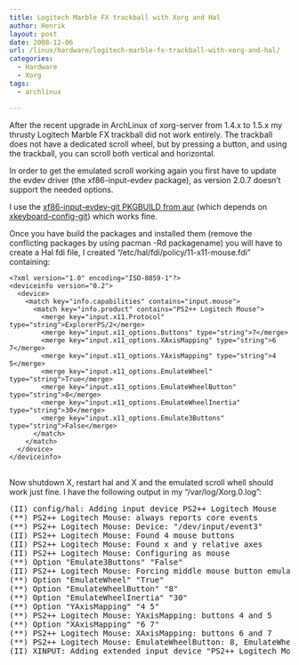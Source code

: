 ```yaml
---
title: Logitech Marble FX trackball with Xorg and Hal
author: Henrik
layout: post
date: 2008-12-06
url: /linux/hardware/logitech-marble-fx-trackball-with-xorg-and-hal/
categories:
  - Hardware
  - Xorg
tags:
  - archlinux

---
```

After the recent upgrade in ArchLinux of xorg-server from 1.4.x to 1.5.x my thrusty Logitech Marble FX trackball did not work entirely. The trackball does not have a dedicated scroll wheel, but by pressing a button, and using the trackball, you can scroll both vertical and horizontal.
<!--more-->

In order to get the emulated scroll working again you first have to update the evdev driver (the xf86-input-evdev package), as version 2.0.7 doesn&#8217;t support the needed options.

I use the [xf86-input-evdev-git PKGBUILD from aur][1] (which depends on [xkeyboard-config-git][2]) which works fine.

Once you have build the packages and installed them (remove the conflicting packages by using pacman -Rd packagename) you will have to create a Hal fdi file, I created &#8220;/etc/hal/fdi/policy/11-x11-mouse.fdi&#8221; containing:

<pre>
<code class="language-xml">&lt;?xml version="1.0" encoding="ISO-8859-1"?&gt;
&lt;deviceinfo version="0.2"&gt;
  &lt;device&gt;
    &lt;match key="info.capabilities" contains="input.mouse"&gt;
      &lt;match key="info.product" contains="PS2++ Logitech Mouse"&gt;
        &lt;merge key="input.x11.Protocol" type="string"&gt;ExplorerPS/2&lt;/merge&gt;
        &lt;merge key="input.x11_options.Buttons" type="string"&gt;7&lt;/merge&gt;
        &lt;merge key="input.x11_options.XAxisMapping" type="string"&gt;6 7&lt;/merge&gt;
        &lt;merge key="input.x11_options.YAxisMapping" type="string"&gt;4 5&lt;/merge&gt;
        &lt;merge key="input.x11_options.EmulateWheel" type="string"&gt;True&lt;/merge&gt;
        &lt;merge key="input.x11_options.EmulateWheelButton" type="string"&gt;8&lt;/merge&gt;
        &lt;merge key="input.x11_options.EmulateWheelInertia" type="string"&gt;30&lt;/merge&gt;
        &lt;merge key="input.x11_options.Emulate3Buttons" type="string"&gt;False&lt;/merge&gt;
      &lt;/match&gt;
    &lt;/match&gt;
  &lt;/device&gt;
&lt;/deviceinfo&gt;
</code>
</pre>

Now shutdown X, restart hal and X and the emulated scroll whell should work just fine. I have the following output in my &#8220;/var/log/Xorg.0.log&#8221;:

<pre>(II) config/hal: Adding input device PS2++ Logitech Mouse
(**) PS2++ Logitech Mouse: always reports core events
(**) PS2++ Logitech Mouse: Device: "/dev/input/event3"
(II) PS2++ Logitech Mouse: Found 4 mouse buttons
(II) PS2++ Logitech Mouse: Found x and y relative axes
(II) PS2++ Logitech Mouse: Configuring as mouse
(**) Option "Emulate3Buttons" "False"
(II) PS2++ Logitech Mouse: Forcing middle mouse button emulation off.
(**) Option "EmulateWheel" "True"
(**) Option "EmulateWheelButton" "8"
(**) Option "EmulateWheelInertia" "30"
(**) Option "YAxisMapping" "4 5"
(**) PS2++ Logitech Mouse: YAxisMapping: buttons 4 and 5
(**) Option "XAxisMapping" "6 7"
(**) PS2++ Logitech Mouse: XAxisMapping: buttons 6 and 7
(**) PS2++ Logitech Mouse: EmulateWheelButton: 8, EmulateWheelInertia: 30, EmulateWheelTimeout: 200
(II) XINPUT: Adding extended input device "PS2++ Logitech Mouse" (type: MOUSE)</pre>

 [1]: http://aur.archlinux.org/packages.php?do_Details=1&ID=19593&O=&L=&C=&K=&SB=&SO=&PP=&do_Orphans=&SeB=
 [2]: http://aur.archlinux.org/packages.php?do_Details=1&ID=19592&O=&L=&C=&K=&SB=&SO=&PP=&do_Orphans=&SeB=
